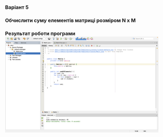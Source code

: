 ### Варіант 5
### Обчислити суму елементів матриці розміром N x M

### Результат роботи програми ![alt-текст](1.png "Текст заголовка логотипа")
